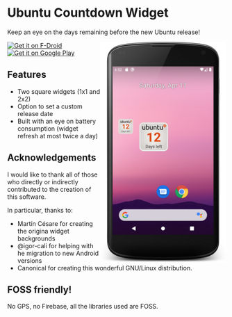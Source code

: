 # Ubuntu Countdown Widget

Keep an eye on the days remaining before the new Ubuntu release!

<img src="/art/screenshot-1.png" width="290" align="right" hspace="0" />

[<img src="https://fdroid.gitlab.io/artwork/badge/get-it-on.png"
     alt="Get it on F-Droid"
     height="80">](https://f-droid.org/packages/com.luteapp.ubuntucountdownwidget/)
[<img src="https://play.google.com/intl/en_us/badges/images/generic/en-play-badge.png"
     alt="Get it on Google Play"
     height="80">](https://play.google.com/store/apps/details?id=com.luteapp.ubuntucountdownwidget)

## Features
* Two square widgets (1x1 and 2x2)
* Option to set a custom release date
* Built with an eye on battery consumption (widget refresh at most twice a day)

## Acknowledgements
I would like to thank all of those who directly or indirectly contributed to the creation of this software.

In particular, thanks to:

* Martín Césare for creating the origina widget backgrounds
* @igor-cali for helping with he migration to new Android versions
* Canonical for creating this wonderful GNU/Linux distribution.

## FOSS friendly!
No GPS, no Firebase, all the libraries used are FOSS.
